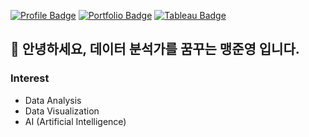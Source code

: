 [![Profile Badge](http://img.shields.io/badge/-Profile-006600?style=for-the-badge&logo=notion&link=https://www.notion.so/Joonyoung-Maeng-ee88fc502e284631876e053cbe5f6943)](https://www.notion.so/Joonyoung-Maeng-ee88fc502e284631876e053cbe5f6943) [![Portfolio Badge](http://img.shields.io/badge/-Portfolio-0062AD?style=for-the-badge&logo=Notion&link=https://www.notion.so/01bdc189a4b142c489bda21ec4fff010?v=5b2e45b2ffca4d42921c3b84599bd66b)](https://www.notion.so/01bdc189a4b142c489bda21ec4fff010?v=5b2e45b2ffca4d42921c3b84599bd66b) [![Tableau Badge](http://img.shields.io/badge/-Tableau%20Public-071D49?style=for-the-badge&logo=Tableau&link=https://public.tableau.com/app/profile/.61117511#!/)](https://public.tableau.com/app/profile/.61117511#!/) 

## 👋 안녕하세요, 데이터 분석가를 꿈꾸는 맹준영 입니다.

### Interest
- Data Analysis
- Data Visualization
- AI (Artificial Intelligence)
